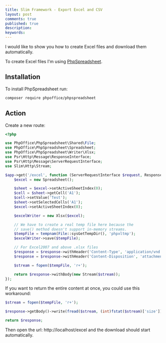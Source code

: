 ```yaml
---
title: Slim Framework - Export Excel and CSV
layout: post
comments: true
published: true
description: 
keywords: 
---
```


I would like to show you how to create Excel files and download them automatically.

To create Excel files I'm using [PhpSpreadsheet](https://github.com/PHPOffice/PhpSpreadsheet). 

## Installation

To install PhpSpreadsheet run:

```bash
composer require phpoffice/phpspreadsheet
```

## Action

Create a new route:

```php
<?php

use PhpOffice\PhpSpreadsheet\Shared\File;
use PhpOffice\PhpSpreadsheet\Spreadsheet;
use PhpOffice\PhpSpreadsheet\Writer\Xlsx;
use Psr\Http\Message\ResponseInterface;
use Psr\Http\Message\ServerRequestInterface;
use Slim\Http\Stream;

$app->get('/excel', function (ServerRequestInterface $request, ResponseInterface $response) {
    $excel = new Spreadsheet();

    $sheet = $excel->setActiveSheetIndex(0);
    $cell = $sheet->getCell('A1');
    $cell->setValue('Test');
    $sheet->setSelectedCells('A1');
    $excel->setActiveSheetIndex(0);

    $excelWriter = new Xlsx($excel);

    // We have to create a real temp file here because the
    // save() method doesn't support in-memory streams.
    $tempFile = tempnam(File::sysGetTempDir(), 'phpxltmp');
    $excelWriter->save($tempFile);

    // For Excel2007 and above .xlsx files   
    $response = $response->withHeader('Content-Type', 'application/vnd.openxmlformats-officedocument.spreadsheetml.sheet');
    $response = $response->withHeader('Content-Disposition', 'attachment; filename="file.xlsx"');

    $stream = fopen($tempFile, 'r+');

    return $response->withBody(new Stream($stream));
});
```

If you want to return the entire content at once, you could use this workaround:

```php
$stream = fopen($tempFile, 'r+');

$response->getBody()->write(fread($stream, (int)fstat($stream)['size']));

return $response;
```

Then open the url: http://localhost/excel and the download should start automatically.

